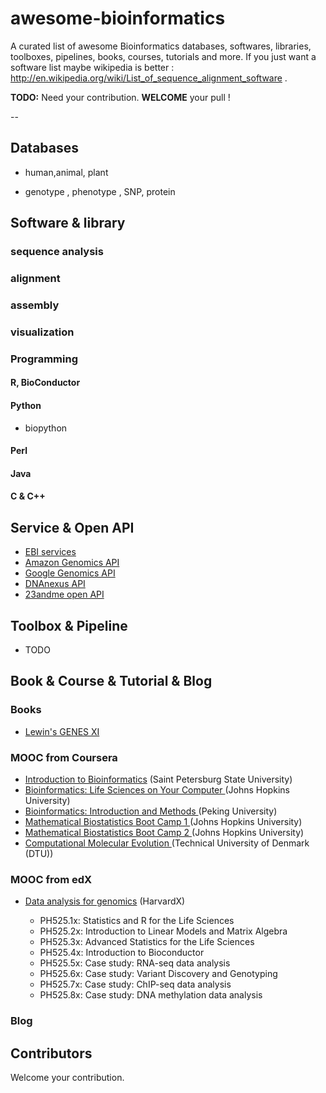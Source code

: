 awesome-bioinformatics
======================

A curated list of awesome Bioinformatics databases, softwares, libraries, toolboxes, pipelines, books, courses, tutorials and more. If you just want a software list maybe wikipedia is better : http://en.wikipedia.org/wiki/List_of_sequence_alignment_software .

**TODO:** Need your contribution. **WELCOME** your pull !

-- 

## Databases 
- human,animal, plant

- genotype , phenotype , SNP, protein 

## Software & library 
### sequence analysis 

### alignment 

### assembly 

### visualization

### Programming 

#### R, BioConductor 

#### Python
* biopython

#### Perl

#### Java 

#### C & C++ 

## Service & Open API
* [EBI services](http://www.ebi.ac.uk/services) 
* [Amazon Genomics API](http://aws.amazon.com/genomics)
* [Google Genomics API](http://cloud.google.com/genomics)
* [DNAnexus API ](https://wiki.dnanexus.com/Home)
* [23andme open API](https://api.23andme.com)

## Toolbox & Pipeline 
* TODO

## Book & Course & Tutorial & Blog
### Books
- [Lewin's GENES XI](http://www.amazon.com/Lewins-GENES-XI-Jocelyn-Krebs/dp/1449659853)

### MOOC from Coursera
- [Introduction to Bioinformatics](https://www.coursera.org/course/bioinfo) (Saint Petersburg State University)
- [Bioinformatics: Life Sciences on Your Computer ](https://www.coursera.org/course/bioinform) (Johns Hopkins University)
- [Bioinformatics: Introduction and Methods ](https://www.coursera.org/course/pkubioinfo) (Peking University)
- [Mathematical Biostatistics Boot Camp 1 ](https://www.coursera.org/course/biostats) (Johns Hopkins University)
- [Mathematical Biostatistics Boot Camp 2 ](https://www.coursera.org/course/biostats2) (Johns Hopkins University)
- [Computational Molecular Evolution ](https://www.coursera.org/course/molevol) (Technical University of Denmark (DTU))

### MOOC from edX
- [Data analysis for genomics](https://www.edx.org/course/statistics-r-life-sciences-harvardx-ph525-1x) (HarvardX)

    * PH525.1x: Statistics and R for the Life Sciences 
    * PH525.2x: Introduction to Linear Models and Matrix Algebra 
    * PH525.3x: Advanced Statistics for the Life Sciences 
    * PH525.4x: Introduction to Bioconductor 
    * PH525.5x: Case study: RNA-seq data analysis 
    * PH525.6x: Case study: Variant Discovery and Genotyping 
    * PH525.7x: Case study: ChIP-seq data analysis 
    * PH525.8x: Case study: DNA methylation data analysis 


### Blog


## Contributors 
Welcome your contribution. 
